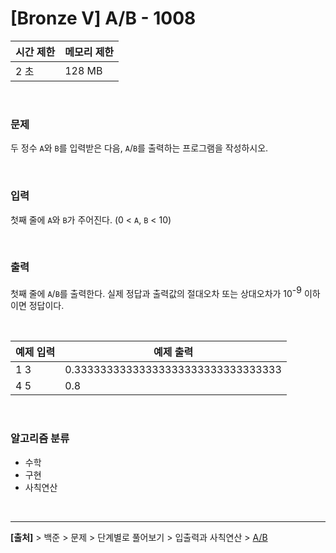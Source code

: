 # [Bronze Ⅴ] A/B - 1008

|시간 제한|메모리 제한|
|---|---|
|2 초|128 MB|

<br>

### 문제
두 정수 `A`와 `B`를 입력받은 다음, `A`/`B`를 출력하는 프로그램을 작성하시오.

<br>

### 입력
첫째 줄에 `A`와 `B`가 주어진다. (0 < `A`, `B` < 10)

<br>

### 출력
첫째 줄에 `A`/`B`를 출력한다. 실제 정답과 출력값의 절대오차 또는 상대오차가 10<span style="vertical-align: super;">-9</span> 이하이면 정답이다.

<br>

|예제 입력|예제 출력|
|---|---|
|1 3|0.33333333333333333333333333333333|
|4 5|0.8|

<br>

### 알고리즘 분류
* 수학
* 구현
* 사칙연산

<br>

---
**[출처]** > 백준 > 문제 > 단계별로 풀어보기 > 입출력과 사칙연산 > [A/B](https://www.acmicpc.net/problem/1008)
